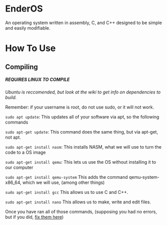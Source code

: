 # EnderOS
An operating system written in assembly, C, and C++ designed to be simple and easily modifiable.
# How To Use
## Compiling
##### REQUIRES LINUX TO COMPILE

_Ubuntu is reccomended, but look at the wiki to get info on dependencies to build._

Remember: if your username is root, do not use sudo, or it will not work.


```sudo apt update```: This updates all of your software via apt, so the following commands

```sudo apt-get update```: This command does the same thing, but via apt-get, not apt.

```sudo apt-get install nasm```: This installs NASM, what we will use to turn the code to a OS image

```sudo apt-get install qemu```: This lets us use the OS without installing it to our computer

```sudo apt-get install qemu-system``` This adds the command qemu-system-x86_64, which we will use, (among other things)

```sudo apt-get install gcc``` This allows us to use C and C++.

```sudo apt-get install nano``` This allows us to make, write and edit files.

Once you have ran all of those commands, (supposing you had no errors, but if you did, [fix them here](https://github.com/EnderSlayer6792/EnderOS/wiki/Fixing-Errors))

